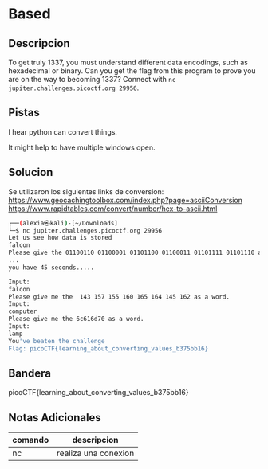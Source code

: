 # Based

## Descripcion
To get truly 1337, you must understand different data encodings, such as hexadecimal or binary. Can you get the flag from this program to prove you are on the way to becoming 1337? Connect with `nc jupiter.challenges.picoctf.org 29956`.

## Pistas
I hear python can convert things.

It might help to have multiple windows open.


## Solucion 
Se utilizaron los siguientes links de conversion:
https://www.geocachingtoolbox.com/index.php?page=asciiConversion
https://www.rapidtables.com/convert/number/hex-to-ascii.html
```bash
┌──(alexia㉿kali)-[~/Downloads]
└─$ nc jupiter.challenges.picoctf.org 29956
Let us see how data is stored
falcon
Please give the 01100110 01100001 01101100 01100011 01101111 01101110 as a word.
...
you have 45 seconds.....

Input:
falcon
Please give me the  143 157 155 160 165 164 145 162 as a word.
Input:
computer
Please give me the 6c616d70 as a word.
Input:
lamp
You've beaten the challenge
Flag: picoCTF{learning_about_converting_values_b375bb16}


```
## Bandera
picoCTF{learning_about_converting_values_b375bb16}

## Notas Adicionales 
|comando|descripcion|
|---|---|
|nc|realiza una conexion|
